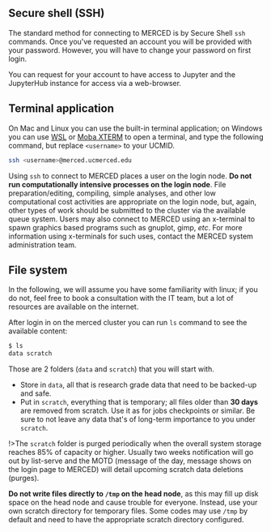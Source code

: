 ## Secure shell (SSH)
The standard method for connecting to MERCED is by Secure Shell `ssh`
commands. Once you've requested an account you will be provided with
your password. However, you will have to change your password on first login.

You can request for your account to have access to Jupyter and the
JupyterHub instance for access via a web-browser.

## Terminal application
On Mac and Linux you can use the built-in terminal application; on
Windows you can use
[WSL](https://docs.microsoft.com/en-us/windows/wsl/install) or [Moba
XTERM](https://mobaxterm.mobatek.net/) to open a terminal, and type the
following command, but replace `<username>` to your UCMID.
```bash
ssh <username>@merced.ucmerced.edu
```
Using `ssh` to connect to MERCED places a user on the login node. __Do not run computationally intensive processes on the login node__. File preparation/editing, compiling, simple analyses, and other low computational cost activities are appropriate on the login node, but, again, other types of work should be submitted to the cluster via the available queue system. Users may also connect to MERCED using an x-terminal to spawn graphics based programs such as gnuplot, gimp, _etc_. For more information using x-terminals for such uses, contact the MERCED system administration team.

## File system
In the following, we will assume you have some familiarity with linux; if you do not, feel free to book a consultation with the IT team, but a lot of resources are available on the internet.

After login in on the merced cluster you can run `ls` command
to see the available content:
```bash
$ ls
data scratch
```
Those are 2 folders (`data` and `scratch`) that you will start with.

* Store in `data`, all that is research grade data that need to be backed-up and safe.
* Put in `scratch`, everything that is temporary; all files older than
__30 days__ are removed from scratch. Use it as for jobs checkpoints or
similar. Be sure to not leave any data that's of long-term importance to you under `scratch`.

!>The `scratch` folder is purged periodically when the overall system storage reaches 85% of capacity or higher. Usually two weeks notification will go out by list-serve and the MOTD (message of the day, message shows on the login page to MERCED) will detail upcoming scratch data deletions (purges).

__Do not write files directly to `/tmp` on the head node__, as this may fill up disk space on the head node and cause trouble for everyone. Instead, use your own scratch directory for temporary files. Some codes may use `/tmp` by default and need to have the appropriate scratch directory configured.
